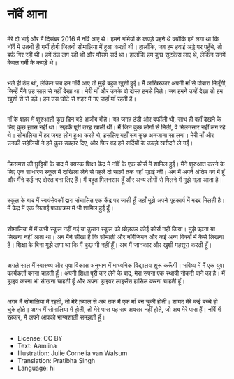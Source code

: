 # नॉर्वे आना

##
मेरे दो भाई और मैं दिसंबर 2016 में नॉर्वे आए थे। हमने गर्मियों के कपड़े पहने थे क्योंकि हमें लगा था कि नॉर्वे में उतनी ही गर्मी होगी जितनी सोमालिया में हुआ करती थी। हालाँकि, जब हम हवाई अड्डे पर पहुँचे, तो बर्फ़ गिर रही थी। हमें ठंड लग रही थी और मौसम सर्द था। हालाँकि हम कुछ सूटकेस लाए थे, लेकिन उनमें केवल गर्मी के कपड़े थे।

##
भले ही ठंड थी, लेकिन जब हम नॉर्वे आए तो मुझे बहुत खुशी हुई। मैं आखिरकार अपनी माँ से दोबारा मिलूँगी, जिन्हें मैंने छह साल से नहीं देखा था। मेरी माँ और उनके दो दोस्त हमसे मिले। जब हमने उन्हें देखा तो हम खुशी से रो पड़े। हम उस छोटे से शहर में गए जहाँ माँ रहती हैं।

##
माँ के शहर में शुरुआती कुछ दिन बड़े अजीब बीते। यह जगह ठंडी और बर्फीली थी, साथ ही वहाँ देखने के लिए कुछ ख़ास नहीं था। सड़कें पूरी तरह खाली थीं। मैं जिन कुछ लोगों से मिली, वे मिलनसार नहीं लग रहे थे। सोमालिया में हर जगह लोग हुआ करते थे, इसलिए यहाँ सब कुछ अनजाना सा लगा। मेरी माँ और उनकी सहेलियों ने हमें कुछ उपहार दिए, और फिर वह हमें सर्दियों के कपड़े खरीदने ले गईं।

##
क्रिसमस की छुट्टियों के बाद मैं वयस्क शिक्षा केंद्र में नॉर्वे के एक कोर्स में शामिल हुई। मैंने शुरुआत करने के लिए एक साधारण स्कूल में दाखिला लेने से पहले दो सालों तक वहाँ पढ़ाई की। अब मैं अपने अंतिम वर्ष में हूँ और मैंने कई नए दोस्त बना लिए हैं। मैं बहुत मिलनसार हूँ और अन्य लोगों से मिलने में मुझे मज़ा आता है।

##
स्कूल के बाद मैं स्वयंसेवकों द्वारा संचालित एक केंद्र पर जाती हूँ जहाँ मुझे अपने गृहकार्य में मदद मिलती है। मैं केंद्र में एक सिलाई पाठ्यक्रम में भी शामिल हुई हूँ।

##
सोमालिया में मैं कभी स्कूल नहीं गई या कुरान स्कूल को छोड़कर कोई कोर्स नहीं किया। मुझे पढ़ना या लिखना नहीं आता था। अब मैंने सीखा है कि सोमाली और नॉर्वेजियन और कई अन्य विषयों में कैसे लिखना है। शिक्षा के बिना मुझे लगा था कि मैं कुछ भी नहीं हूँ। अब मैं जानकार और खुशी महसूस करती हूँ।

##
अगले साल मैं स्वास्थ्य और युवा विकास अनुभाग में माध्यमिक विद्यालय शुरू करूँगी। भविष्य में मैं एक युवा कार्यकर्ता बनना चाहती हूँ। अपनी शिक्षा पूरी कर लेने के बाद, मेरा सपना एक स्थायी नौकरी पाने का है। मैं ड्राइव करना भी सीखना चाहती हूँ और अपना ड्राइवर लाइसेंस हासिल करना चाहती हूँ।

##
अगर मैं सोमालिया में रहती, तो मेरे ख़्याल से अब तक मैं एक माँ बन चुकी होती। शायद मेरे कई बच्चे हो चुके होते। अगर मैं सोमालिया में होती, तो मेरे पास यह सब अवसर नहीं होते, जो अब मेरे पास हैं। नॉर्वे में रहकर, मैं अपने आपको भाग्यशाली समझती हूँ।

##
* License: CC BY
* Text: Aamiina
* Illustration: Julie Cornelia van Walsum
* Translation: Pratibha Singh
* Language: hi
